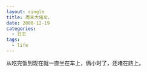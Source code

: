 ```yaml
---
layout: single
title: 周末大堵车。
date: 2008-12-19
categories:
  - 日志
tags:
  - life
---
```


从吃完饭到现在就一直坐在车上，俩小时了，还堵在路上。
